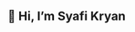 ## 👋 Hi, I’m Syafi Kryan

<!---
SyafiKryan/SyafiKryan is a ✨ special ✨ repository because its `README.md` (this file) appears on your GitHub profile.
You can click the Preview link to take a look at your changes.
--->
